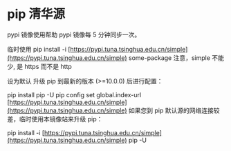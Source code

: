 # pip 清华源

pypi 镜像使用帮助 pypi 镜像每 5 分钟同步一次。

临时使用 pip install -i [https://pypi.tuna.tsinghua.edu.cn/simple](https://pypi.tuna.tsinghua.edu.cn/simple) some-package 注意，simple 不能少, 是 https 而不是 http

设为默认 升级 pip 到最新的版本 \(&gt;=10.0.0\) 后进行配置：

pip install pip -U pip config set global.index-url [https://pypi.tuna.tsinghua.edu.cn/simple](https://pypi.tuna.tsinghua.edu.cn/simple) 如果您到 pip 默认源的网络连接较差，临时使用本镜像站来升级 pip：

pip install -i [https://pypi.tuna.tsinghua.edu.cn/simple](https://pypi.tuna.tsinghua.edu.cn/simple) pip -U

